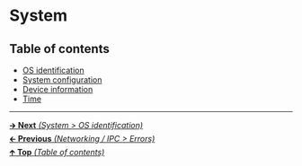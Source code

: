 # System

## Table of contents

- [OS identification](os_identification.md)
- [System configuration](system_configuration.md)
- [Device information](device_information.md)
- [Time](time.md)

<hr>

[🡲 **Next** _(System > OS identification)_](os_identification.md)<br>
[🡰 **Previous** _(Networking / IPC > Errors)_](../networking_ipc/errors.md)<br>
[🡱 **Top** _(Table of contents)_](../../README.md#table-of-contents)<br>
